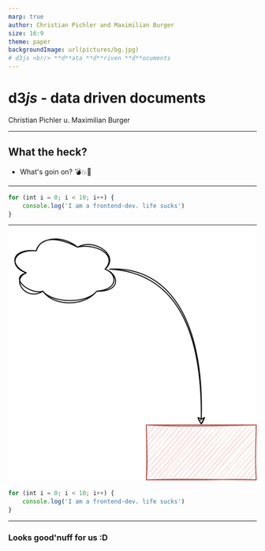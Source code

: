 ```yaml
---
marp: true
author: Christian Pichler and Maximilian Burger
size: 16:9
theme: paper
backgroundImage: url(pictures/bg.jpg)
# d3js <br/> **d**ata **d**riven **d**ocuments
---
```

# d3*js* - **d**ata **d**riven **d**ocuments
Christian Pichler u. Maximilian Burger

---

## What the heck?
 - What's goin on? :bomb::boom::rocket:

---

```js
for (int i = 0; i < 10; i++) {
    console.log('I am a frontend-dev. life sucks')
}
```
---

![bg right height:50%](pictures/test.svg)

```js
for (int i = 0; i < 10; i++) {
    console.log('I am a frontend-dev. life sucks')
}
```
---
### Looks good'nuff for us :D

